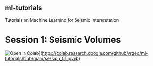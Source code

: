 ## ml-tutorials
Tutorials on Machine Learning for Seismic Interpretation

# Session 1: Seismic Volumes

![Open In Colab](https://colab.research.google.com/assets/colab-badge.svg)](https://colab.research.google.com/github/vrgeo/ml-tutorials/blob/main/session_01.ipynb)
